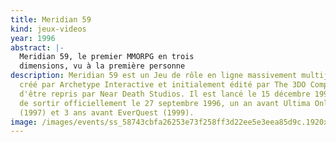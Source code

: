 ```yaml
---
title: Meridian 59
kind: jeux-videos
year: 1996
abstract: |-
  Meridian 59, le premier MMORPG en trois
  dimensions, vu à la première personne
description: Meridian 59 est un Jeu de rôle en ligne massivement multijoueur
  créé par Archetype Interactive et initialement édité par The 3DO Company avant
  d'être repris par Near Death Studios. Il est lancé le 15 décembre 1995 avant
  de sortir officiellement le 27 septembre 1996, un an avant Ultima Online
  (1997) et 3 ans avant EverQuest (1999).
image: /images/events/ss_58743cbfa26253e73f258ff3d22ee5e3eea85d9c.1920x1080.jpg
---
```

